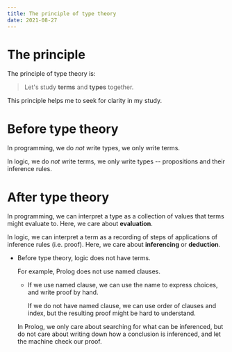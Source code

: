 ```yaml
---
title: The principle of type theory
date: 2021-08-27
---
```


# The principle

The principle of type theory is:

> Let's study **terms** and **types** together.

This principle helps me to seek for clarity in my study.

# Before type theory

In programming, we do *not* write types, we only write terms.

In logic, we do *not* write terms, we only write types
-- propositions and their inference rules.

# After type theory

In programming, we can interpret a type as a collection of values that terms might evaluate to.
Here, we care about **evaluation**.

In logic, we can interpret a term as a recording of steps of applications of inference rules (i.e. proof).
Here, we care about **inferencing** or **deduction**.

- Before type theory, logic does not have terms.

  For example, Prolog does not use named clauses.

  - If we use named clause, we can use the name to express choices, and write proof by hand.

    If we do not have named clause, we can use order of clauses and index,
    but the resulting proof might be hard to understand.

  In Prolog, we only care about searching for what can be inferenced,
  but do not care about writing down how a conclusion is inferenced,
  and let the machine check our proof.
